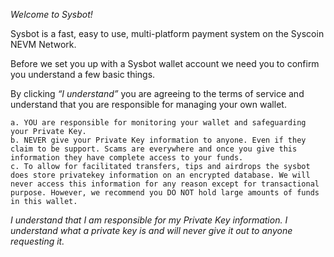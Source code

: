 *Welcome to Sysbot!*

Sysbot is a fast, easy to use, multi-platform payment system on the Syscoin NEVM Network.

Before we set you up with a Sysbot wallet account we need you to confirm you understand a few basic things.

By clicking *“I understand”* you are agreeing to the terms of service and understand that you are responsible for managing your own wallet.

    a. YOU are responsible for monitoring your wallet and safeguarding your Private Key.
    b. NEVER give your Private Key information to anyone. Even if they claim to be support. Scams are everywhere and once you give this information they have complete access to your funds.
    c. To allow for facilitated transfers, tips and airdrops the sysbot does store privatekey information on an encrypted database. We will never access this information for any reason except for transactional purpose. However, we recommend you DO NOT hold large amounts of funds in this wallet.

_I understand that I am responsible for my Private Key information. I understand what a private key is and will never give it out to anyone requesting it._